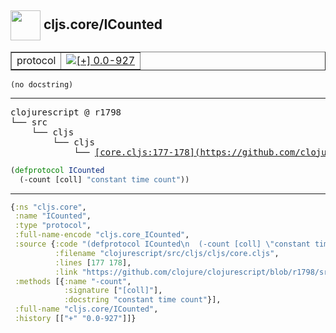 ## <img width="48px" valign="middle" src="http://i.imgur.com/Hi20huC.png"> cljs.core/ICounted

 <table border="1">
<tr>
<td>protocol</td>
<td><a href="https://github.com/cljsinfo/api-refs/tree/0.0-927"><img valign="middle" alt="[+] 0.0-927" src="https://img.shields.io/badge/+-0.0--927-lightgrey.svg"></a> </td>
</tr>
</table>

 <samp>
</samp>

```
(no docstring)
```

---

 <pre>
clojurescript @ r1798
└── src
    └── cljs
        └── cljs
            └── <ins>[core.cljs:177-178](https://github.com/clojure/clojurescript/blob/r1798/src/cljs/cljs/core.cljs#L177-L178)</ins>
</pre>

```clj
(defprotocol ICounted
  (-count [coll] "constant time count"))
```


---

```clj
{:ns "cljs.core",
 :name "ICounted",
 :type "protocol",
 :full-name-encode "cljs.core_ICounted",
 :source {:code "(defprotocol ICounted\n  (-count [coll] \"constant time count\"))",
          :filename "clojurescript/src/cljs/cljs/core.cljs",
          :lines [177 178],
          :link "https://github.com/clojure/clojurescript/blob/r1798/src/cljs/cljs/core.cljs#L177-L178"},
 :methods [{:name "-count",
            :signature ["[coll]"],
            :docstring "constant time count"}],
 :full-name "cljs.core/ICounted",
 :history [["+" "0.0-927"]]}

```
